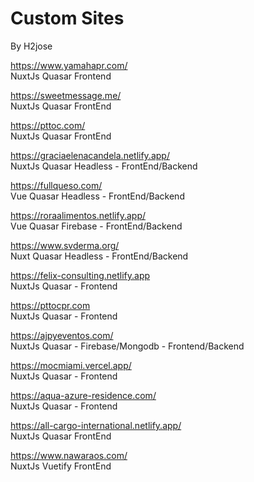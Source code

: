 # Custom Sites
By H2jose 

<https://www.yamahapr.com/>\
NuxtJs Quasar Frontend

<https://sweetmessage.me/>\
NuxtJs Quasar FrontEnd

<https://pttoc.com/>\
NuxtJs Quasar FrontEnd

<https://graciaelenacandela.netlify.app/>\
NuxtJs Quasar Headless - FrontEnd/Backend

<https://fullqueso.com/>\
Vue Quasar Headless - FrontEnd/Backend

<https://roraalimentos.netlify.app/>\
Vue Quasar Firebase - FrontEnd/Backend

<https://www.svderma.org/>\
Nuxt Quasar Headless - FrontEnd/Backend

<https://felix-consulting.netlify.app>\
NuxtJs Quasar - Frontend

<https://pttocpr.com>\
NuxtJs Quasar - Frontend

<https://ajpyeventos.com/>\
NuxtJs Quasar - Firebase/Mongodb - Frontend/Backend

<https://mocmiami.vercel.app/>\
NuxtJs Quasar - Frontend

<https://aqua-azure-residence.com/>\
NuxtJs Quasar - Frontend

<https://all-cargo-international.netlify.app/>\
NuxtJs Quasar FrontEnd

<https://www.nawaraos.com/>\
NuxtJs Vuetify FrontEnd
